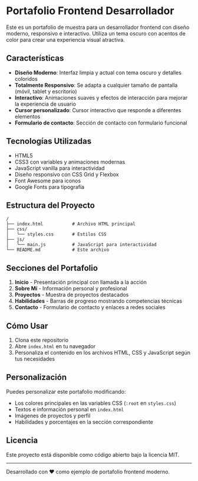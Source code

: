 # Portafolio Frontend Desarrollador

Este es un portafolio de muestra para un desarrollador frontend con diseño moderno, responsivo e interactivo. Utiliza un tema oscuro con acentos de color para crear una experiencia visual atractiva.

## Características

- **Diseño Moderno**: Interfaz limpia y actual con tema oscuro y detalles coloridos
- **Totalmente Responsivo**: Se adapta a cualquier tamaño de pantalla (móvil, tablet y escritorio)
- **Interactivo**: Animaciones suaves y efectos de interacción para mejorar la experiencia de usuario
- **Cursor personalizado**: Cursor interactivo que responde a diferentes elementos
- **Formulario de contacto**: Sección de contacto con formulario funcional

## Tecnologías Utilizadas

- HTML5
- CSS3 con variables y animaciones modernas
- JavaScript vanilla para interactividad
- Diseño responsivo con CSS Grid y Flexbox
- Font Awesome para iconos
- Google Fonts para tipografía

## Estructura del Proyecto

```
/
├── index.html           # Archivo HTML principal
├── css/
│   └── styles.css       # Estilos CSS
├── js/
│   └── main.js          # JavaScript para interactividad
└── README.md            # Este archivo
```

## Secciones del Portafolio

1. **Inicio** - Presentación principal con llamada a la acción
2. **Sobre Mí** - Información personal y profesional
3. **Proyectos** - Muestra de proyectos destacados
4. **Habilidades** - Barras de progreso mostrando competencias técnicas
5. **Contacto** - Formulario de contacto y enlaces a redes sociales

## Cómo Usar

1. Clona este repositorio
2. Abre `index.html` en tu navegador
3. Personaliza el contenido en los archivos HTML, CSS y JavaScript según tus necesidades

## Personalización

Puedes personalizar este portafolio modificando:

- Los colores principales en las variables CSS (`:root` en `styles.css`)
- Textos e información personal en `index.html`
- Imágenes de proyectos y perfil
- Habilidades y porcentajes en la sección correspondiente

## Licencia

Este proyecto está disponible como código abierto bajo la licencia MIT.

---

Desarrollado con ❤️ como ejemplo de portafolio frontend moderno. 